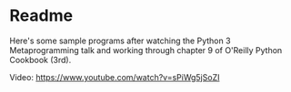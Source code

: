 Readme
================

Here's some sample programs after watching the Python 3 Metaprogramming talk
 and working through chapter 9 of O'Reilly Python Cookbook (3rd).

Video: https://www.youtube.com/watch?v=sPiWg5jSoZI
